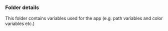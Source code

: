 ### Folder details
This folder contains variables used for the app (e.g. path variables and color variables etc.)
